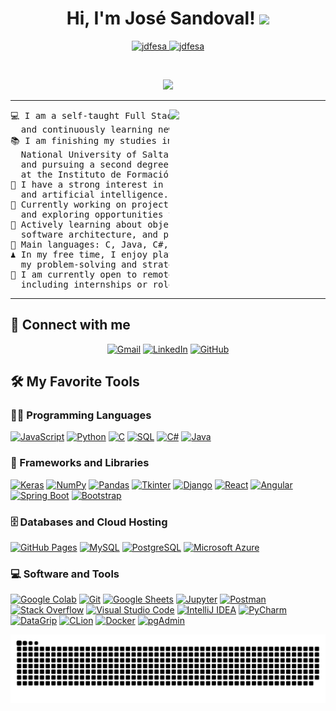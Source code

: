 <h1 align="center">
Hi, I'm José Sandoval!
	<a href="https://github.com/jdfesa" target="_self">
		<img src="https://media.giphy.com/media/hvRJCLFzcasrR4ia7z/giphy.gif" width="30">
	</a>
</h1>
<p align="center">
	<a href="https://github.com/jdfesa">
		<img src="https://komarev.com/ghpvc/?username=jdfesa&label=Profile%20views&color=0e75b6&style=flat" alt="jdfesa" />
	</a>
	<a href="https://github.com/jdfesa">
		<img src="https://img.shields.io/github/followers/jdfesa?label=Followers" alt="jdfesa" />
	</a>
</p>
<br/>
<p align="center">
	<a href="https://github.com/jdfesa">
		<img src="https://readme-typing-svg.herokuapp.com?lines=Computer+Science+Student;Full+Stack+Web+Developer;Freelancer;DS%20|%20AI%20|%20ML%20Enthusiastic;Always%20learning%20new%20things&center=true&width=380&height=45">
	</a>
</p>

<hr>
<img align="right" src="https://media.giphy.com/media/M9gbBd9nbDrOTu1Mqx/giphy.gif" width="250">

<pre>
💻 I am a self-taught Full Stack Developer with a passion for solving problems 
  and continuously learning new skills.
📚 I am finishing my studies in Informatics Management at the 
  National University of Salta 
  and pursuing a second degree in Software Development 
  at the Instituto de Formación Superior "Dr. Alfredo Loutaif" N°6023.
📝 I have a strong interest in software development, data science, 
  and artificial intelligence.
🔭 Currently working on projects involving software development 
  and exploring opportunities to expand my knowledge in technology.
🌱 Actively learning about object-oriented programming, 
  software architecture, and problem-solving strategies.
🌟 Main languages: C, Java, C#, Python, JavaScript
♟️ In my free time, I enjoy playing chess, a game that sharpens 
  my problem-solving and strategic thinking skills.
🚩 I am currently open to remote job opportunities, 
  including internships or roles in software development or related fields.
</pre>


<hr>

## 🤝 Connect with me
<p align="center">
	<a href="mailto:asefadoj@gmail.com"><img img src="https://img.shields.io/badge/gmail-%23EA4335.svg?style=plastic&logo=gmail&logoColor=white" alt="Gmail"/></a>
	<a href="https://www.linkedin.com/in/jdsandoval/"><img src="https://img.shields.io/badge/linkedin-%230A66C2.svg?style=plastic&logo=linkedin&logoColor=white" alt="LinkedIn"/></a>
	<a href="https://github.com/jdfesa"><img src="https://img.shields.io/badge/github-%23181717.svg?style=plastic&logo=github&logoColor=white" alt="GitHub"/></a>
</p>

## 🛠️ My Favorite Tools

### 👨‍💻 Programming Languages

<p>
    <a href="https://github.com/Bouaskaoun"><img alt="JavaScript" src="https://img.shields.io/badge/JavaScript%20-%23F7DF1E.svg?logo=javascript&logoColor=black"></a>
    <a href="https://github.com/jdfesa"><img alt="Python" src="https://img.shields.io/badge/Python%20-%2314354C.svg?logo=python&logoColor=white"></a>
    <a href="https://github.com/jdfesa"><img alt="C" src="https://img.shields.io/badge/C%20-%2300599C.svg?logo=c&logoColor=white"></a>
    <a href="https://github.com/jdfesa"><img alt="SQL" src="https://img.shields.io/badge/SQL%20-%2300758F.svg?logo=postgresql&logoColor=white"></a>
    <a href="https://github.com/jdfesa"><img alt="C#" src="https://img.shields.io/badge/C%23%20-%23239120.svg?logo=c-sharp&logoColor=white"></a>
    <a href="https://github.com/jdfesa"><img alt="Java" src="https://img.shields.io/badge/Java%20-%23007396.svg?logo=java&logoColor=white"></a>
</p>

### 🧰 Frameworks and Libraries

<p>
    <a href="https://github.com/jdfesa"><img alt="Keras" src="https://img.shields.io/badge/Keras%20-%23D00000.svg?logo=Keras&logoColor=white"></a>
    <a href="https://github.com/jdfesa"><img alt="NumPy" src="https://img.shields.io/badge/NumPy%20-%23013243.svg?logo=numpy&logoColor=white"></a>
    <a href="https://github.com/jdfesa"><img alt="Pandas" src="https://img.shields.io/badge/Pandas%20-%23150458.svg?logo=pandas&logoColor=white"></a>
    <a href="https://github.com/jdfesa"><img alt="Tkinter" src="https://img.shields.io/badge/Tkinter%20-%2300599C.svg?logo=python&logoColor=white"></a>
    <a href="https://github.com/jdfesa"><img alt="Django" src="https://img.shields.io/badge/Django%20-%23092E20.svg?logo=django&logoColor=white"></a>
    <a href="https://github.com/jdfesa"><img alt="React" src="https://img.shields.io/badge/React%20-%2361DAFB.svg?logo=react&logoColor=black"></a>
    <a href="https://github.com/jdfesa"><img alt="Angular" src="https://img.shields.io/badge/Angular%20-%23D00000.svg?logo=angular&logoColor=white"></a>
    <a href="https://github.com/jdfesa"><img alt="Spring Boot" src="https://img.shields.io/badge/Spring%20Boot%20-%236DB33F.svg?logo=springboot&logoColor=white"></a>
    <a href="https://github.com/jdfesa"><img alt="Bootstrap" src="https://img.shields.io/badge/Bootstrap%20-%23563D7C.svg?logo=bootstrap&logoColor=white"></a>
</p>

### 🗄️ Databases and Cloud Hosting

<p>
    <a href="https://github.com/jdfesa"><img alt="GitHub Pages" src="https://img.shields.io/badge/GitHub%20Pages-%23327FC7.svg?logo=github&logoColor=white"></a>
    <a href="https://github.com/jdfesa"><img alt="MySQL" src="https://img.shields.io/badge/MySQL-%2300f.svg?logo=mysql&logoColor=white"></a>
    <a href="https://github.com/jdfesa"><img alt="PostgreSQL" src="https://img.shields.io/badge/PostgreSQL-%23316192.svg?logo=postgresql&logoColor=white"></a>
    <a href="https://github.com/jdfesa"><img alt="Microsoft Azure" src="https://img.shields.io/badge/Azure-%230078D4.svg?logo=microsoft-azure&logoColor=white"></a>
</p>

### 💻 Software and Tools

<p>
    <a href="https://github.com/jdfesa"><img alt="Google Colab" src="https://img.shields.io/badge/Google%20Colab-00b56a.svg?logo=google-colab&logoColor=white"></a>
    <a href="https://github.com/jdfesa"><img alt="Git" src="https://img.shields.io/badge/Git-%23F05033.svg?logo=git&logoColor=white"></a>
    <a href="https://github.com/jdfesa"><img alt="Google Sheets" src="https://img.shields.io/badge/Google%20Sheets-%2334A853.svg?logo=google-sheets&logoColor=white"></a>
    <a href="https://github.com/jdfesa"><img alt="Jupyter" src="https://img.shields.io/badge/Jupyter-%23F37626.svg?logo=Jupyter&logoColor=white"></a>
    <a href="https://github.com/jdfesa"><img alt="Postman" src="https://img.shields.io/badge/Postman-%23FF6C37.svg?logo=postman&logoColor=white"></a>
    <a href="https://github.com/jdfesa"><img alt="Stack Overflow" src="https://img.shields.io/badge/-Stack%20Overflow-FE7A16?logo=stack-overflow&logoColor=white"></a>    
  <a href="https://github.com/jdfesa"><img alt="Visual Studio Code" src="https://img.shields.io/badge/Visual%20Studio%20Code-%230078d7.svg?logo=visual-studio-code&logoColor=white"></a>
    <a href="https://github.com/jdfesa"><img alt="IntelliJ IDEA" src="https://img.shields.io/badge/IntelliJ%20IDEA-%231E8CBE.svg?logo=intellij-idea&logoColor=white"></a>
    <a href="https://github.com/jdfesa"><img alt="PyCharm" src="https://img.shields.io/badge/PyCharm-%231E8CBE.svg?logo=pycharm&logoColor=white"></a>
    <a href="https://github.com/jdfesa"><img alt="DataGrip" src="https://img.shields.io/badge/DataGrip-%231E8CBE.svg?logo=datagrip&logoColor=white"></a>
    <a href="https://github.com/jdfesa"><img alt="CLion" src="https://img.shields.io/badge/CLion-%231E8CBE.svg?logo=clion&logoColor=white"></a>
    <a href="https://github.com/jdfesa"><img alt="Docker" src="https://img.shields.io/badge/Docker-%232496ED.svg?logo=docker&logoColor=white"></a>
    <a href="https://github.com/jdfesa"><img alt="pgAdmin" src="https://img.shields.io/badge/pgAdmin-%233F4F9F.svg?logo=postgresql&logoColor=white"></a>

</p>

 <p align="center">
  <img src="https://github.com/DHANOLA/DHANOLA/raw/output/github-contribution-grid-snake.svg" alt="snake"></center>
</p>



